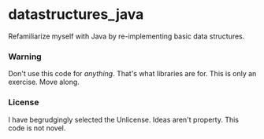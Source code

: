 datastructures_java
===================

Refamiliarize myself with Java by re-implementing basic data structures.

### Warning

Don't use this code for _anything_. That's what libraries are for. This is only an exercise. Move along.

### License

I have begrudgingly selected the Unlicense. Ideas aren't property. This code is not novel.

